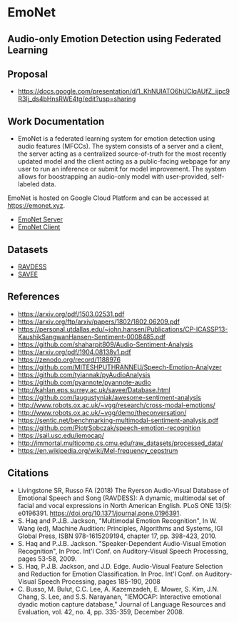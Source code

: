 # EmoNet

## Audio-only Emotion Detection using Federated Learning

## Proposal

- <https://docs.google.com/presentation/d/1_KhNUIATO6hUClqAUfZ_jjpc9R3Ij_ds4bHnsRWE4tg/edit?usp=sharing>

## Work Documentation

- EmoNet is a federated learning system for emotion detection using audio features (MFCCs). The system consists of a server and a client, the server acting as a centralized source-of-truth for the most recently updated model and the client acting as a public-facing webpage for any user to run an inference or submit for model improvement. The system allows for boostrapping an audio-only model with user-provided, self-labeled data.

EmoNet is hosted on Google Cloud Platform and can be accessed at https://emonet.xyz.

- [EmoNet Server](https://github.com/robertjkeck2/EmoNet/server/README.md)
- [EmoNet Client](https://github.com/robertjkeck2/EmoNet/client/README.md)

## Datasets

- [RAVDESS](https://github.com/robertjkeck2/EmoNet/tree/master/data/RAVDESS)
- [SAVEE](https://github.com/robertjkeck2/EmoNet/tree/master/data/SAVEE)

## References

- <https://arxiv.org/pdf/1503.02531.pdf>
- <https://arxiv.org/ftp/arxiv/papers/1802/1802.06209.pdf>
- <https://personal.utdallas.edu/~john.hansen/Publications/CP-ICASSP13-KaushikSangwanHansen-Sentiment-0008485.pdf>
- <https://github.com/shaharpit809/Audio-Sentiment-Analysis>
- <https://arxiv.org/pdf/1904.08138v1.pdf>
- <https://zenodo.org/record/1188976>
- <https://github.com/MITESHPUTHRANNEU/Speech-Emotion-Analyzer>
- <https://github.com/tyiannak/pyAudioAnalysis>
- <https://github.com/pyannote/pyannote-audio>
- <http://kahlan.eps.surrey.ac.uk/savee/Database.html>
- <https://github.com/laugustyniak/awesome-sentiment-analysis>
- <http://www.robots.ox.ac.uk/~vgg/research/cross-modal-emotions/>
- <http://www.robots.ox.ac.uk/~vgg/demo/theconversation/>
- <https://sentic.net/benchmarking-multimodal-sentiment-analysis.pdf>
- <https://github.com/PiotrSobczak/speech-emotion-recognition>
- <https://sail.usc.edu/iemocap/>
- <http://immortal.multicomp.cs.cmu.edu/raw_datasets/processed_data/>
- https://en.wikipedia.org/wiki/Mel-frequency_cepstrum

## Citations

- Livingstone SR, Russo FA (2018) The Ryerson Audio-Visual Database of Emotional Speech and Song (RAVDESS): A dynamic, multimodal set of facial and vocal expressions in North American English. PLoS ONE 13(5): e0196391. https://doi.org/10.1371/journal.pone.0196391.
- S. Haq and P.J.B. Jackson, "Multimodal Emotion Recognition", In W. Wang (ed), Machine Audition: Principles, Algorithms and Systems, IGI Global Press, ISBN 978-1615209194, chapter 17, pp. 398-423, 2010.
- S. Haq and P.J.B. Jackson. "Speaker-Dependent Audio-Visual Emotion Recognition", In Proc. Int'l Conf. on Auditory-Visual Speech Processing, pages 53-58, 2009.
- S. Haq, P.J.B. Jackson, and J.D. Edge. Audio-Visual Feature Selection and Reduction for Emotion Classification. In Proc. Int'l Conf. on Auditory-Visual Speech Processing, pages 185-190, 2008
- C. Busso, M. Bulut, C.C. Lee, A. Kazemzadeh, E. Mower, S. Kim, J.N. Chang, S. Lee, and S.S. Narayanan, "IEMOCAP: Interactive emotional dyadic motion capture database," Journal of Language Resources and Evaluation, vol. 42, no. 4, pp. 335-359, December 2008.
